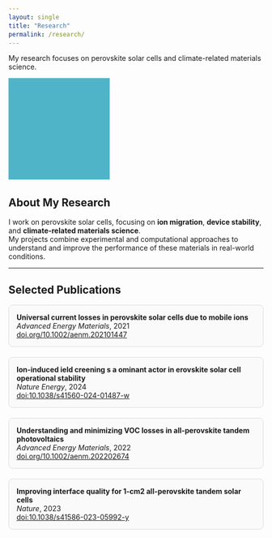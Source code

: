 ```yaml
---
layout: single
title: "Research"
permalink: /research/
---
```


<style>
  /* Widen only the main content container */
  main.container {
    max-width: 1000px !important;
    margin-left: auto;
    margin-right: auto;
  }
</style>

My research focuses on perovskite solar cells and climate-related materials science.

![Example research image](/assets/images/research-icon.png)

## About My Research

I work on perovskite solar cells, focusing on **ion migration**, **device stability**, and **climate-related materials science**.  
My projects combine experimental and computational approaches to understand and improve the performance of these materials in real-world conditions.

---

## Selected Publications

<div style="display: flex; flex-wrap: wrap; gap: 20px;">

<div style="flex: 1 1 300px; border: 1px solid #ddd; border-radius: 8px; padding: 15px; background: #fafafa;">
<strong>Universal current losses in perovskite solar cells due to mobile ions</strong><br>
<em>Advanced Energy Materials</em>, 2021<br>
<a href="https://doi.org/10.1002/aenm.202101447" target="_blank">doi.org/10.1002/aenm.202101447</a>
</div>

<div style="flex: 1 1 300px; border: 1px solid #ddd; border-radius: 8px; padding: 15px; background: #fafafa;">
<strong>Ion-induced ield creening s a ominant actor in erovskite solar cell operational stability</strong><br>
<em>Nature Energy</em>, 2024<br>
<a href="https://doi.org/10.1038/s41560-024-01487-w" target="_blank">doi:10.1038/s41560-024-01487-w</a>
</div>

<div style="flex: 1 1 300px; border: 1px solid #ddd; border-radius: 8px; padding: 15px; background: #fafafa;">
<strong>Understanding and minimizing VOC losses in all-perovskite tandem photovoltaics</strong><br>
<em>Advanced Energy Materials</em>, 2022<br>
<a href="https://doi.org/10.1002/aenm.202202674" target="_blank">doi.org/10.1002/aenm.202202674</a>
</div>

<div style="flex: 1 1 300px; border: 1px solid #ddd; border-radius: 8px; padding: 15px; background: #fafafa;">
<strong>Improving interface quality for 1-cm2 all-perovskite tandem solar cells</strong><br>
<em>Nature</em>, 2023<br>
<a href="https://doi.org/10.1038/s41586-023-05992-y" target="_blank">doi:10.1038/s41586-023-05992-y</a>
</div>

</div>
